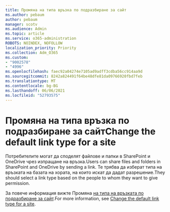 ```yaml
---
title: Промяна на типа връзка по подразбиране за сайт
ms.author: pebaum
author: pebaum
manager: scotv
ms.audience: Admin
ms.topic: article
ms.service: o365-administration
ROBOTS: NOINDEX, NOFOLLOW
localization_priority: Priority
ms.collection: Adm_O365
ms.custom:
- "9002578"
- "4996"
ms.openlocfilehash: faec92a04274e7105ad9adff3cdba56cc914aa9d
ms.sourcegitcommit: 8242a824491f64be48dfe81da09766920fbd7feb
ms.translationtype: MT
ms.contentlocale: bg-BG
ms.lasthandoff: 06/06/2021
ms.locfileid: "52793575"
---
```

# <a name="change-the-default-link-type-for-a-site"></a><span data-ttu-id="bd0a6-102">Промяна на типа връзка по подразбиране за сайт</span><span class="sxs-lookup"><span data-stu-id="bd0a6-102">Change the default link type for a site</span></span>

<span data-ttu-id="bd0a6-103">Потребителите могат да споделят файлове и папки в SharePoint и OneDrive чрез изпращане на връзка.</span><span class="sxs-lookup"><span data-stu-id="bd0a6-103">Users can share files and folders in SharePoint and OneDrive by sending a link.</span></span> <span data-ttu-id="bd0a6-104">Те трябва да изберат типа на връзката на базата на хората, на които искат да дадат разрешение.</span><span class="sxs-lookup"><span data-stu-id="bd0a6-104">They should select a link type based on the people to whom they want to give permission.</span></span>

<span data-ttu-id="bd0a6-105">За повече информация вижте Промяна [на типа на връзката по подразбиране за сайт](/sharepoint/change-default-sharing-link).</span><span class="sxs-lookup"><span data-stu-id="bd0a6-105">For more information, see [Change the default link type for a site](/sharepoint/change-default-sharing-link).</span></span>

